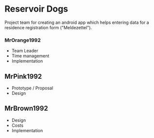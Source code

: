 # Reservoir Dogs

Project team for creating an android app which helps entering data
for a residence registration form ("Meldezettel").

### MrOrange1992
- Team Leader
- Time management
- Implementation

## MrPink1992
- Prototype / Proposal
- Design

## MrBrown1992
- Design
- Costs
- Implementation

